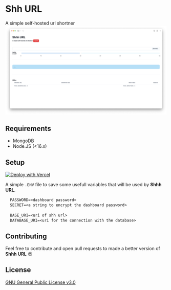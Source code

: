 # Shh URL
A simple self-hosted url shortner
<img src="imgs/screenshot.png">

## Requirements
- MongoDB
- Node.JS (<16.x)

## Setup
[![Deploy with Vercel](https://vercel.com/button)](https://vercel.com/new/clone?repository-url=https%3A%2F%2Fgithub.com%2FMichaelCasaDev%2Fshhh-url&env=PASSWORD,SECRET,BASE_URI,DATABASE_URI&project-name=shhh-url&repo-name=shhh-url)

A simple `.ENV` file to save some usefull variables that will be used by **Shhh URL**.
```
  PASSWORD=<dashboard password>
  SECRET=<a string to encrypt the dashboard password>
  
  BASE_URI=<uri of shh url>
  DATABASE_URI=<uri for the connection with the database>
```
## Contributing
Feel free to contribute and open pull requests to made a better version of **Shhh URL** 😉

## License

[GNU General Public License v3.0](https://github.com/MichaelCasaDev/shhh-url/blob/main/LICENSE)
